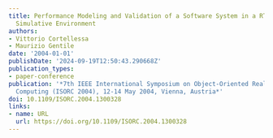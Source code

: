 ```yaml
---
title: Performance Modeling and Validation of a Software System in a RT-UML-Based
  Simulative Environment
authors:
- Vittorio Cortellessa
- Maurizio Gentile
date: '2004-01-01'
publishDate: '2024-09-19T12:50:43.290668Z'
publication_types:
- paper-conference
publication: '*7th IEEE International Symposium on Object-Oriented Real-Time Distributed
  Computing (ISORC 2004), 12-14 May 2004, Vienna, Austria*'
doi: 10.1109/ISORC.2004.1300328
links:
- name: URL
  url: https://doi.org/10.1109/ISORC.2004.1300328
---
```

